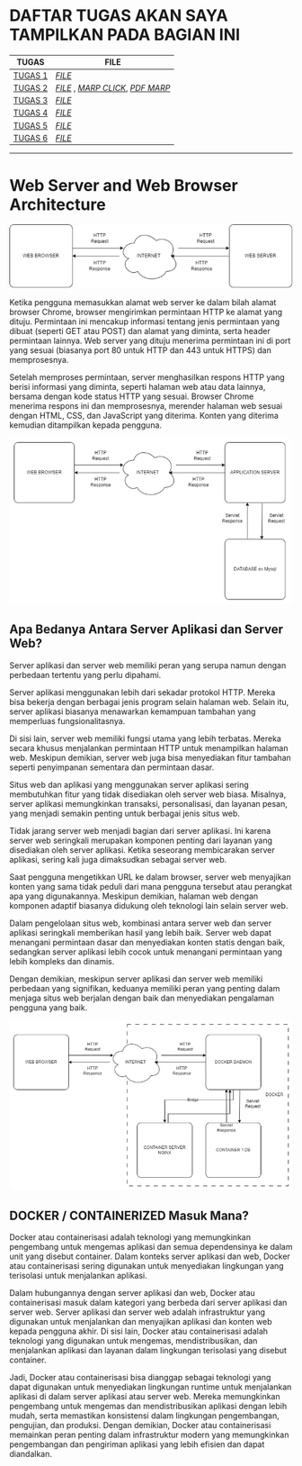 # DAFTAR TUGAS AKAN SAYA TAMPILKAN PADA BAGIAN INI
| TUGAS | FILE |
| ------| -----|
| [TUGAS 1](https://github.com/Reza1290/SysAdmin-3122500024/blob/main/TUGAS1.md) |  _[FILE](https://github.com/Reza1290/SysAdmin-3122500024/blob/main/TUGAS1.md)_ |
| [TUGAS 2](#tugas-2) | _[FILE](https://github.com/Reza1290/SysAdmin-3122500024/blob/main/TUGAS_2/README.md)_ , _[MARP CLICK](TUGAS_2/PPT_SYSADMIN.md)_, _[PDF MARP](TUGAS_2/PPT_SYSADMIN.pdf)_|
| [TUGAS 3](#tugas-3) | _[FILE](https://github.com/Reza1290/SysAdmin-3122500024/blob/main/TUGAS_3/README.md)_|
| [TUGAS 4](#tugas-4) | _[FILE](https://github.com/Reza1290/SysAdmin-3122500024/blob/main/TUGAS_4/README.md)_|
| [TUGAS 5](#tugas-5) | _[FILE](https://github.com/Reza1290/SysAdmin-3122500024/blob/main/TUGAS_5/README.md)_|
| [TUGAS 6](#tugas-6) | _[FILE](https://github.com/Reza1290/SysAdmin-3122500024/blob/main/TUGAS_6/README.md)_|

----


# Web Server and Web Browser Architecture 


![alt text](webserver.png)

Ketika pengguna memasukkan alamat web server ke dalam bilah alamat browser Chrome, browser mengirimkan permintaan HTTP ke alamat yang dituju. Permintaan ini mencakup informasi tentang jenis permintaan yang dibuat (seperti GET atau POST) dan alamat yang diminta, serta header permintaan lainnya. Web server yang dituju menerima permintaan ini di port yang sesuai (biasanya port 80 untuk HTTP dan 443 untuk HTTPS) dan memprosesnya. 

Setelah memproses permintaan, server menghasilkan respons HTTP yang berisi informasi yang diminta, seperti halaman web atau data lainnya, bersama dengan kode status HTTP yang sesuai. Browser Chrome menerima respons ini dan memprosesnya, merender halaman web sesuai dengan HTML, CSS, dan JavaScript yang diterima. Konten yang diterima kemudian ditampilkan kepada pengguna.


![alt text](app.png)


## Apa Bedanya Antara Server Aplikasi dan Server Web?
Server aplikasi dan server web memiliki peran yang serupa namun dengan perbedaan tertentu yang perlu dipahami.

Server aplikasi menggunakan lebih dari sekadar protokol HTTP. Mereka bisa bekerja dengan berbagai jenis program selain halaman web. Selain itu, server aplikasi biasanya menawarkan kemampuan tambahan yang memperluas fungsionalitasnya.

Di sisi lain, server web memiliki fungsi utama yang lebih terbatas. Mereka secara khusus menjalankan permintaan HTTP untuk menampilkan halaman web. Meskipun demikian, server web juga bisa menyediakan fitur tambahan seperti penyimpanan sementara dan permintaan dasar.

Situs web dan aplikasi yang menggunakan server aplikasi sering membutuhkan fitur yang tidak disediakan oleh server web biasa. Misalnya, server aplikasi memungkinkan transaksi, personalisasi, dan layanan pesan, yang menjadi semakin penting untuk berbagai jenis situs web.

Tidak jarang server web menjadi bagian dari server aplikasi. Ini karena server web seringkali merupakan komponen penting dari layanan yang disediakan oleh server aplikasi. Ketika seseorang membicarakan server aplikasi, sering kali juga dimaksudkan sebagai server web.

Saat pengguna mengetikkan URL ke dalam browser, server web menyajikan konten yang sama tidak peduli dari mana pengguna tersebut atau perangkat apa yang digunakannya. Meskipun demikian, halaman web dengan komponen adaptif biasanya didukung oleh teknologi lain selain server web.

Dalam pengelolaan situs web, kombinasi antara server web dan server aplikasi seringkali memberikan hasil yang lebih baik. Server web dapat menangani permintaan dasar dan menyediakan konten statis dengan baik, sedangkan server aplikasi lebih cocok untuk menangani permintaan yang lebih kompleks dan dinamis.

Dengan demikian, meskipun server aplikasi dan server web memiliki perbedaan yang signifikan, keduanya memiliki peran yang penting dalam menjaga situs web berjalan dengan baik dan menyediakan pengalaman pengguna yang baik.

![alt text](docker.png)

## DOCKER / CONTAINERIZED Masuk Mana?

Docker atau containerisasi adalah teknologi yang memungkinkan pengembang untuk mengemas aplikasi dan semua dependensinya ke dalam unit yang disebut container. Dalam konteks server aplikasi dan web, Docker atau containerisasi sering digunakan untuk menyediakan lingkungan yang terisolasi untuk menjalankan aplikasi.

Dalam hubungannya dengan server aplikasi dan web, Docker atau containerisasi masuk dalam kategori yang berbeda dari server aplikasi dan server web. Server aplikasi dan server web adalah infrastruktur yang digunakan untuk menjalankan dan menyajikan aplikasi dan konten web kepada pengguna akhir. Di sisi lain, Docker atau containerisasi adalah teknologi yang digunakan untuk mengemas, mendistribusikan, dan menjalankan aplikasi dan layanan dalam lingkungan terisolasi yang disebut container.

Jadi, Docker atau containerisasi bisa dianggap sebagai teknologi yang dapat digunakan untuk menyediakan lingkungan runtime untuk menjalankan aplikasi di dalam server aplikasi atau server web. Mereka memungkinkan pengembang untuk mengemas dan mendistribusikan aplikasi dengan lebih mudah, serta memastikan konsistensi dalam lingkungan pengembangan, pengujian, dan produksi. Dengan demikian, Docker atau containerisasi memainkan peran penting dalam infrastruktur modern yang memungkinkan pengembangan dan pengiriman aplikasi yang lebih efisien dan dapat diandalkan.





